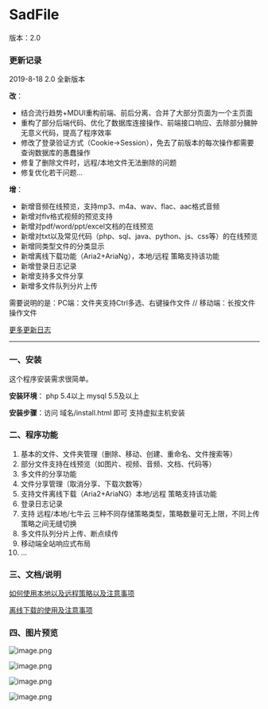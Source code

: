 # SadFile

版本：2.0


### 更新记录

2019-8-18 2.0 全新版本

**改**：

- 结合流行趋势+MDUI重构前端、前后分离、合并了大部分页面为一个主页面
- 重构了部分后端代码、优化了数据库连接操作、前端接口响应、去除部分臃肿无意义代码，提高了程序效率
- 修改了登录验证方式（Cookie->Session），免去了前版本的每次操作都需要查询数据库的愚蠢操作
- 修复了删除文件时，远程/本地文件无法删除的问题
- 修复优化若干问题...


**增**：

- 新增音频在线预览，支持mp3、m4a、wav、flac、aac格式音频
- 新增对flv格式视频的预览支持
- 新增对pdf/word/ppt/excel文档的在线预览
- 新增对txt以及常见代码（php、sql、java、python、js、css等）的在线预览
- 新增同类型文件的分类显示
- 新增离线下载功能（Aria2+AriaNg），本地/远程 策略支持该功能
- 新增登录日志记录
- 新增支持多文件分享
- 新增多文件队列分片上传


需要说明的是：PC端：文件夹支持Ctrl多选、右键操作文件 // 移动端：长按文件操作文件

[更多更新日志](https://github.com/shuyudao/sadfile/wiki/%E6%9B%B4%E6%96%B0%E6%97%A5%E5%BF%97)

------



### 一、安装

这个程序安装需求很简单。

**安装环境**： php  5.4以上  mysql 5.5及以上

**安装步骤**：访问 域名/install.html 即可 支持虚拟主机安装


### 二、程序功能

1. 基本的文件、文件夹管理（删除、移动、创建、重命名、文件搜索等）
2. 部分文件支持在线预览（如图片、视频、音频、文档、代码等）
3. 多文件的分享功能
4. 文件分享管理（取消分享、下载次数等）
5. 支持文件离线下载（Aria2+AriaNG）本地/远程 策略支持该功能
6. 登录日志记录
7. 支持 远程/本地/七牛云 三种不同存储策略类型，策略数量可无上限，不同上传策略之间无缝切换
8. 多文件队列分片上传、断点续传
9. 移动端全站响应式布局
10. ...

### 三、文档/说明

[如何使用本地以及远程策略以及注意事项](https://github.com/shuyudao/sadfile/wiki/%E8%BF%9C%E7%A8%8B%E7%AD%96%E7%95%A5%E7%9A%84%E4%BD%BF%E7%94%A8%E6%B3%A8%E6%84%8F%E4%BA%8B%E9%A1%B9)

[离线下载的使用及注意事项](https://github.com/shuyudao/sadfile/wiki/%E7%A6%BB%E7%BA%BF%E4%B8%8B%E8%BD%BD%E7%9A%84%E4%BD%BF%E7%94%A8%E5%8F%8A%E6%B3%A8%E6%84%8F%E4%BA%8B%E9%A1%B9)

### 四、图片预览

![image.png](https://i.loli.net/2019/08/18/XUfg9lBomChVOde.png)

![image.png](https://i.loli.net/2019/08/18/CLlV8DsxwRnoNa5.png)

![image.png](https://i.loli.net/2019/08/18/V6iYz94j1deKFH8.png)

![image.png](https://i.loli.net/2019/08/18/RxVAto5MiLk7jdy.png)
